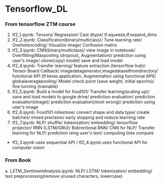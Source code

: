 # Tensorflow_DL
### From tensorflow ZTM course

1. tf2_1.ipynb: Tensors/ Regression/ Cast dtype/ tf.squeeze,tf.expand_dims
2. tf2_2.ipynb: Classification(binary/multiclass)/ Tune learning rate/ Onehotencoding/ Visualize image/ Confusion matrix
3. tf2_3.ipynb: CNN(binary/multiclass)/ view image in notebook/ Overfitting(Maxpooling (dropout), Augmentation)/ prediction using user's image/ clone(copy) model/ save and load model
4. tf2_4.ipynb: Transfer learning/ feature extraction (tensorflow hub)/ Tensor Board Callback/ imagedatagenerator,imagedatasetfromdirectory/ functional API (tf.keras.application, Augmentation using functional API)/ globalaveragepooling/ Model check point (save weight, initial epochs)/ fine tunning (trainable)
5. tf2_5.ipynb: Build a model for food101/ Transfer learning(scaling up)/ save and load models to google drive/ prediction evaluation/ prediction evaluation(image)/ prediction evaluation(most wrong)/ prediction using user's image
6. tf2_6.ipynb: Food101 milestone/ convert shape and data type/ create batches/ mixed precision/ early stopping and reduce learning rate
7. tf2_7.ipynb: NLP/ shuffle/ tokenization/ embedding/ tensorflow projector/ RNN (LSTM/GRU)/ Bidirectional RNN/ CNN for NLP/ Transfer learning for NLP/ prediction ising user's text/ computing time compare 

* tf2_3.ipynb uses sequential API / tf2_4.ipynb uses functional API for computer vision

### From Book
a. LSTM_SentimentAnalysis.ipynb: NLP/ LSTM/ tokenization/ embedding/ text preprocessing(remove unused characters, lowercase)
